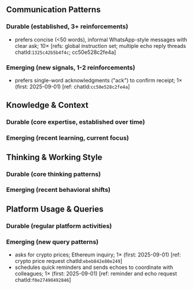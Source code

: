 ## Communication Patterns
### Durable (established, 3+ reinforcements)
- prefers concise (<50 words), informal WhatsApp-style messages with clear ask; 10× [refs: global instruction set; multiple echo reply threads chatId:`1325c42b5b4f4c`; cc50e528c2fe4a]

### Emerging (new signals, 1-2 reinforcements)
- prefers single-word acknowledgments ("ack") to confirm receipt; 1× (first: 2025-09-01) [ref: chatId:`cc50e528c2fe4a`]

## Knowledge & Context
### Durable (core expertise, established over time)

### Emerging (recent learning, current focus)

## Thinking & Working Style
### Durable (core thinking patterns)

### Emerging (recent behavioral shifts)

## Platform Usage & Queries
### Durable (regular platform activities)

### Emerging (new query patterns)
- asks for crypto prices; Ethereum inquiry; 1× (first: 2025-09-01) [ref: crypto price request chatId:`ebeb842e80e249`]
- schedules quick reminders and sends echoes to coordinate with colleagues; 1× (first: 2025-09-01) [ref: reminder and echo request chatId:`f0e27490492846`]